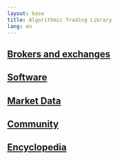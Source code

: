 ```yaml
---
layout: base
title: Algorithmic Trading Library
lang: en
---
```


<div class="section-grid">
  <div class="section-item" id="brokers">
    <a href="brokers/">
      <i class="fas fa-exchange-alt"></i>
      <h2>Brokers and exchanges</h2>
    </a>
  </div>
  <div class="section-item" id="soft">
    <a href="soft/">
      <i class="fas fa-laptop-code"></i>
      <h2>Software</h2>
    </a>
  </div>
  <div class="section-item" id="market-data">
    <a href="market-data/">
      <i class="fas fa-chart-line"></i>
      <h2>Market Data</h2>
    </a>
  </div>
  <div class="section-item" id="community">
    <a href="community/">
      <i class="fas fa-users"></i>
      <h2>Community</h2>
    </a>
  </div>
  <div class="section-item" id="pedia">
    <a href="pedia/">
      <i class="fas fa-book"></i>
      <h2>Encyclopedia</h2>
    </a>
  </div>
</div>